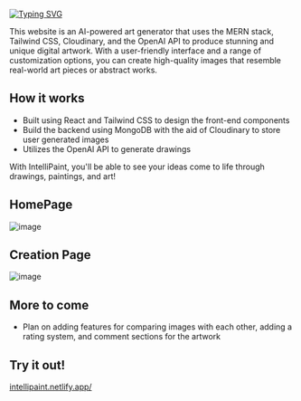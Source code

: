 [![Typing SVG](https://readme-typing-svg.demolab.com?font=Roboto&weight=700&size=30&pause=1000&color=FFFFFF&background=FFFFFF00&center=true&vCenter=true&width=500&lines=IntelliPaint)](https://git.io/typing-svg)

This website is an AI-powered art generator that uses the MERN stack, Tailwind CSS, Cloudinary, and the OpenAI API to produce stunning and unique digital artwork. With a user-friendly interface and a range of customization options, you can create high-quality images that resemble real-world art pieces or abstract works.

## How it works

- Built using React and Tailwind CSS to design the front-end components
- Build the backend using MongoDB with the aid of Cloudinary to store user generated images
- Utilizes the OpenAI API to generate drawings

With IntelliPaint, you'll be able to see your ideas come to life through drawings, paintings, and art!

## HomePage
![image](https://user-images.githubusercontent.com/56651128/219640856-49c05b6c-0ea4-4a8f-98b3-60f33376ac9d.png)

## Creation Page
![image](https://user-images.githubusercontent.com/56651128/219617363-d939f359-d298-4fec-bf91-01a100061aac.png)

## More to come

- Plan on adding features for comparing images with each other, adding a rating system, and comment sections for the artwork

## Try it out!
[intellipaint.netlify.app/](https://intellipaint.netlify.app/)
